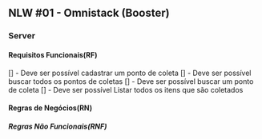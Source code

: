 ## NLW #01 - Omnistack (Booster)

### Server

#### Requisitos Funcionais(RF)

[] - Deve ser possível cadastrar um ponto de coleta
[] - Deve ser possível buscar todos os pontos de coletas
[] - Deve ser possível buscar um ponto de coleta
[] - Deve ser possível Listar todos os itens que são coletados


#### Regras de Negócios(RN)

##### Regras Não Funcionais(RNF)
